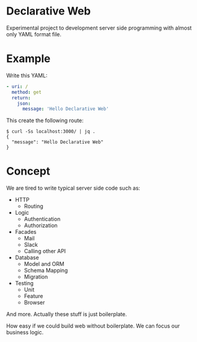 # Declarative Web

Experimental project to development server side programming with almost only YAML format file.

# Example

Write this YAML:

```yaml
- uri: /
  method: get
  return:
    json:
      message: 'Hello Declarative Web'
```

This create the following route:

```
$ curl -Ss localhost:3000/ | jq .
{
  "message": "Hello Declarative Web"
}
```

# Concept

We are tired to write typical server side code such as:

- HTTP
  - Routing
- Logic
  - Authentication
  - Authorization
- Facades
  - Mail
  - Slack
  - Calling other API
- Database
  - Model and ORM
  - Schema Mapping
  - Migration
- Testing
  - Unit
  - Feature
  - Browser

And more.
Actually these stuff is just boilerplate.

How easy if we could build web without boilerplate. We can focus our business logic.
